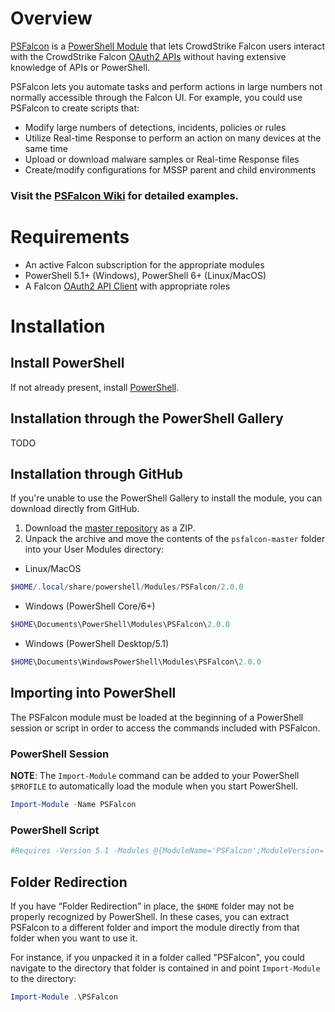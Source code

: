 # Overview

[PSFalcon](https://github.com/crowdstrike/psfalcon) is a [PowerShell Module](https://docs.microsoft.com/en-us/powershell/module/microsoft.powershell.core/about/about_modules?view=powershell-7) that lets CrowdStrike Falcon users interact with the CrowdStrike Falcon [OAuth2 APIs](https://assets.falcon.crowdstrike.com/support/api/swagger.html#/) without having extensive knowledge of APIs or PowerShell.

PSFalcon lets you automate tasks and perform actions in large numbers not normally accessible through the Falcon UI. For example, you could use PSFalcon to create scripts that:

* Modify large numbers of detections, incidents, policies or rules
* Utilize Real-time Response to perform an action on many devices at the same time
* Upload or download malware samples or Real-time Response files
* Create/modify configurations for MSSP parent and child environments

### **Visit the [PSFalcon Wiki](https://github.com/CrowdStrike/psfalcon/wiki) for detailed examples.**

# Requirements
* An active Falcon subscription for the appropriate modules
* PowerShell 5.1+ (Windows), PowerShell 6+ (Linux/MacOS)
* A Falcon [OAuth2 API Client](https://falcon.crowdstrike.com/support/api-clients-and-keys) with appropriate roles

# Installation

## Install PowerShell

If not already present, install [PowerShell](https://github.com/PowerShell/PowerShell#get-powershell).

## Installation through the PowerShell Gallery
TODO

## Installation through GitHub

If you're unable to use the PowerShell Gallery to install the module, you can download directly from GitHub.

1. Download the [master repository](https://github.com/CrowdStrike/psfalcon/archive/master.zip) as a ZIP.
2. Unpack the archive and move the contents of the `psfalcon-master` folder into your User Modules directory:

* Linux/MacOS
```powershell
$HOME/.local/share/powershell/Modules/PSFalcon/2.0.0
```

* Windows (PowerShell Core/6+)
```powershell
$HOME\Documents\PowerShell\Modules\PSFalcon\2.0.0
```

* Windows (PowerShell Desktop/5.1)
```powershell
$HOME\Documents\WindowsPowerShell\Modules\PSFalcon\2.0.0
```

## Importing into PowerShell

The PSFalcon module must be loaded at the beginning of a PowerShell session or script in order to access the commands included with PSFalcon.

### PowerShell Session

**NOTE**: The `Import-Module` command can be added to your PowerShell `$PROFILE` to automatically load the module when you start PowerShell.

```powershell
Import-Module -Name PSFalcon
```

### PowerShell Script

```powershell
#Requires -Version 5.1 -Modules @{ModuleName='PSFalcon';ModuleVersion='2.0.0'}
```

## Folder Redirection

If you have “Folder Redirection” in place, the `$HOME` folder may not be properly recognized by PowerShell. In these cases, you can extract PSFalcon to a different folder and import the module directly from that folder when you want to use it.

For instance, if you unpacked it in a folder called "PSFalcon", you could navigate to the directory that folder is contained in and point `Import-Module` to the directory:

```powershell
Import-Module .\PSFalcon
```
